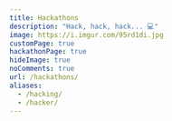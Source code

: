 ```yaml
---
title: Hackathons
description: "Hack, hack, hack... 💻"
image: https://i.imgur.com/95rd1di.jpg
customPage: true
hackathonPage: true
hideImage: true
noComments: true
url: /hackathons/
aliases:
  - /hacking/
  - /hacker/
---
```

